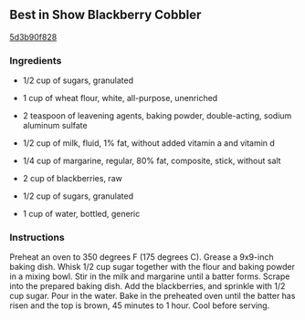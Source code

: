 ## Best in Show Blackberry Cobbler

[5d3b90f828](http://allrecipes.com/recipe/best-in-show-blackberry-cobbler/)

### Ingredients

 - 1/2 cup of sugars, granulated

 - 1 cup of wheat flour, white, all-purpose, unenriched

 - 2 teaspoon of leavening agents, baking powder, double-acting, sodium aluminum sulfate

 - 1/2 cup of milk, fluid, 1% fat, without added vitamin a and vitamin d

 - 1/4 cup of margarine, regular, 80% fat, composite, stick, without salt

 - 2 cup of blackberries, raw

 - 1/2 cup of sugars, granulated

 - 1 cup of water, bottled, generic

### Instructions

Preheat an oven to 350 degrees F (175 degrees C). Grease a 9x9-inch baking dish. Whisk 1/2 cup sugar together with the flour and baking powder in a mixing bowl. Stir in the milk and margarine until a batter forms. Scrape into the prepared baking dish. Add the blackberries, and sprinkle with 1/2 cup sugar. Pour in the water. Bake in the preheated oven until the batter has risen and the top is brown, 45 minutes to 1 hour. Cool before serving.